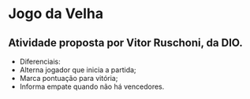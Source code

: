 # Jogo da Velha

## Atividade proposta por Vitor Ruschoni, da DIO.

- Diferenciais:
- Alterna jogador que inicia a partida;
- Marca pontuação para vitória;
- Informa empate quando não há vencedores.
